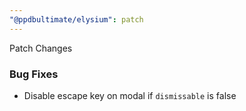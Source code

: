 ```yaml
---
"@ppdbultimate/elysium": patch
---
```


Patch Changes

### Bug Fixes
- Disable escape key on modal if `dismissable` is false

